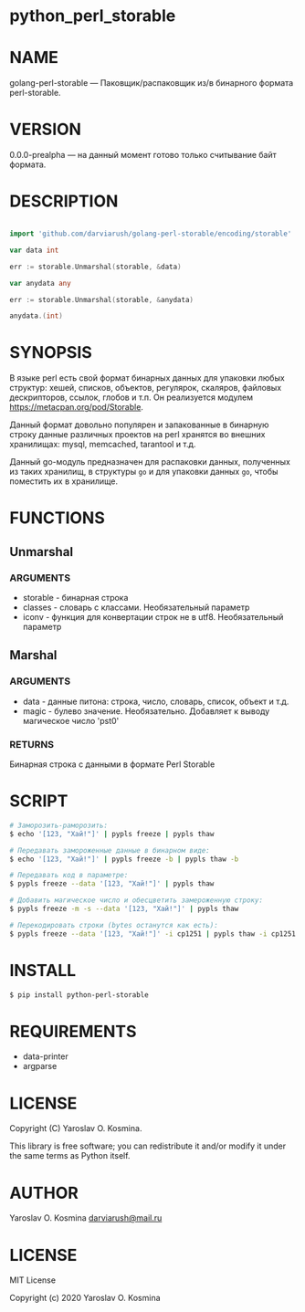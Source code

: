 # python_perl_storable

# NAME

golang-perl-storable — Паковщик/распаковщик из/в бинарного формата perl-storable.

# VERSION

0.0.0-prealpha — на данный момент готово только считывание байт формата.

# DESCRIPTION

```go

import 'github.com/darviarush/golang-perl-storable/encoding/storable'

var data int

err := storable.Unmarshal(storable, &data)

var anydata any

err := storable.Unmarshal(storable, &anydata)

anydata.(int)

```

# SYNOPSIS

В языке perl есть свой формат бинарных данных для упаковки любых структур: хешей, списков, объектов, регулярок, скаляров, файловых дескрипторов, ссылок, глобов и т.п. Он реализуется модулем https://metacpan.org/pod/Storable.

Данный формат довольно популярен и запакованные в бинарную строку данные различных проектов на perl хранятся во внешних хранилищах: mysql, memcached, tarantool и т.д.

Данный go-модуль предназначен для распаковки данных, полученных из таких хранилищ, в структуры `go` и для упаковки данных `go`, чтобы поместить их в хранилище.  

# FUNCTIONS

## Unmarshal

### ARGUMENTS

- storable - бинарная строка
- classes - словарь с классами. Необязательный параметр
- iconv - функция для конвертации строк не в utf8. Необязательный параметр

## Marshal

### ARGUMENTS

- data - данные питона: строка, число, словарь, список, объект и т.д.
- magic - булево значение. Необязательно. Добавляет к выводу магическое число 'pst0'

### RETURNS

Бинарная строка с данными в формате Perl Storable

# SCRIPT

```sh
# Заморозить-раморозить:
$ echo '[123, "Хай!"]' | pypls freeze | pypls thaw

# Передавать замороженные данные в бинарном виде:
$ echo '[123, "Хай!"]' | pypls freeze -b | pypls thaw -b

# Передавать код в параметре:
$ pypls freeze --data '[123, "Хай!"]' | pypls thaw

# Добавить магическое число и обесцветить замероженную строку:
$ pypls freeze -m -s --data '[123, "Хай!"]' | pypls thaw

# Перекодировать строки (bytes останутся как есть):
$ pypls freeze --data '[123, "Хай!"]' -i cp1251 | pypls thaw -i cp1251

```

# INSTALL

```sh
$ pip install python-perl-storable
```

# REQUIREMENTS

* data-printer
* argparse

# LICENSE

Copyright (C) Yaroslav O. Kosmina.

This library is free software; you can redistribute it and/or modify
it under the same terms as Python itself.

# AUTHOR

Yaroslav O. Kosmina <darviarush@mail.ru>

# LICENSE

MIT License

Copyright (c) 2020 Yaroslav O. Kosmina

